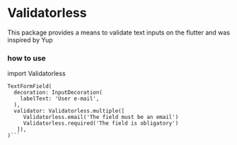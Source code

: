 # Validatorless

This package provides a means to validate text inputs on the flutter and was inspired by Yup

### how to use
import Validatorless

```
TextFormField(
  decoration: InputDecoration(
    labelText: 'User e-mail',
  ),
  validator: Validatorless.multiple([
     Validatorless.email('The field must be an email')
     Validatorless.required('The field is obligatory')
   ]),
)```